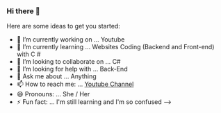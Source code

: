 ### Hi there 👋

Here are some ideas to get you started:

- 🔭 I’m currently working on ... Youtube 
- 🌱 I’m currently learning ... Websites Coding (Backend  and Front-end) with C #
- 👯 I’m looking to collaborate on ... C#
- 🤔 I’m looking for help with ... Back-End 
- 💬 Ask me about ... Anything
- 📫 How to reach me: ... [Youtube Channel](https://www.youtube.com/channel/UC2rcegeCTdG1t0LhbyZu9YQ?view_as=subscriber)
- 😄 Pronouns: ... She / Her
- ⚡ Fun fact: ... I'm still learning and I'm so confused
-->
